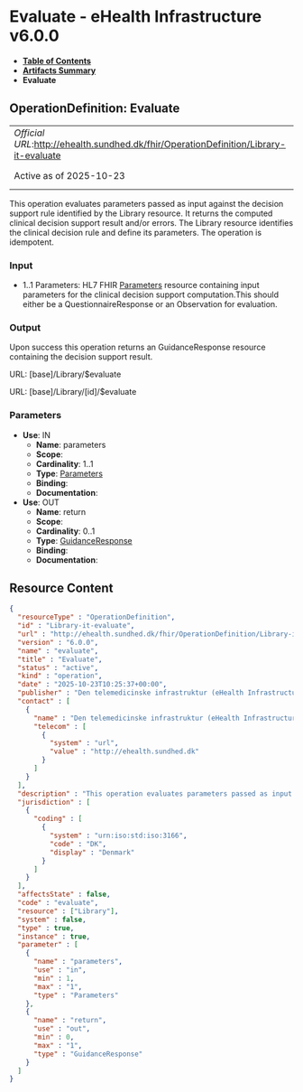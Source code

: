 # Evaluate - eHealth Infrastructure v6.0.0

* [**Table of Contents**](toc.md)
* [**Artifacts Summary**](artifacts.md)
* **Evaluate**

## OperationDefinition: Evaluate 

| | |
| :--- | :--- |
| *Official URL*:http://ehealth.sundhed.dk/fhir/OperationDefinition/Library-it-evaluate | *Version*:6.0.0 |
| Active as of 2025-10-23 | *Computable Name*:evaluate |

 
This operation evaluates parameters passed as input against the decision support rule identified by the Library resource. It returns the computed clinical decision support result and/or errors. The Library resource identifies the clinical decision rule and define its parameters. 
The operation is idempotent. 

### Input

 
* 1..1 Parameters: HL7 FHIR [Parameters](https://www.hl7.org/fhir/stu3/parameters.html) resource containing input parameters for the clinical decision support computation.This should either be a QuestionnaireResponse or an Observation for evaluation.
 

### Output

 
Upon success this operation returns an GuidanceResponse resource containing the decision support result. 

URL: [base]/Library/$evaluate

URL: [base]/Library/[id]/$evaluate

### Parameters

* **Use**: IN
  * **Name**: parameters
  * **Scope**: 
  * **Cardinality**: 1..1
  * **Type**: [Parameters](http://hl7.org/fhir/R4/parameters.html)
  * **Binding**: 
  * **Documentation**: 
* **Use**: OUT
  * **Name**: return
  * **Scope**: 
  * **Cardinality**: 0..1
  * **Type**: [GuidanceResponse](http://hl7.org/fhir/R4/guidanceresponse.html)
  * **Binding**: 
  * **Documentation**: 



## Resource Content

```json
{
  "resourceType" : "OperationDefinition",
  "id" : "Library-it-evaluate",
  "url" : "http://ehealth.sundhed.dk/fhir/OperationDefinition/Library-it-evaluate",
  "version" : "6.0.0",
  "name" : "evaluate",
  "title" : "Evaluate",
  "status" : "active",
  "kind" : "operation",
  "date" : "2025-10-23T10:25:37+00:00",
  "publisher" : "Den telemedicinske infrastruktur (eHealth Infrastructure)",
  "contact" : [
    {
      "name" : "Den telemedicinske infrastruktur (eHealth Infrastructure)",
      "telecom" : [
        {
          "system" : "url",
          "value" : "http://ehealth.sundhed.dk"
        }
      ]
    }
  ],
  "description" : "This operation evaluates parameters passed as input against the decision support rule identified by the Library resource. It returns the computed clinical decision support result and/or errors. The Library resource identifies the clinical decision rule and define its parameters.\n\nThe operation is idempotent.\n### Input\n- 1..1 Parameters: HL7 FHIR [Parameters](https://www.hl7.org/fhir/stu3/parameters.html) resource containing input parameters for the clinical decision support computation.This should either be a QuestionnaireResponse or an Observation for evaluation.\n\n### Output\nUpon success this operation returns an GuidanceResponse resource containing the decision support result.\n\n",
  "jurisdiction" : [
    {
      "coding" : [
        {
          "system" : "urn:iso:std:iso:3166",
          "code" : "DK",
          "display" : "Denmark"
        }
      ]
    }
  ],
  "affectsState" : false,
  "code" : "evaluate",
  "resource" : ["Library"],
  "system" : false,
  "type" : true,
  "instance" : true,
  "parameter" : [
    {
      "name" : "parameters",
      "use" : "in",
      "min" : 1,
      "max" : "1",
      "type" : "Parameters"
    },
    {
      "name" : "return",
      "use" : "out",
      "min" : 0,
      "max" : "1",
      "type" : "GuidanceResponse"
    }
  ]
}

```
